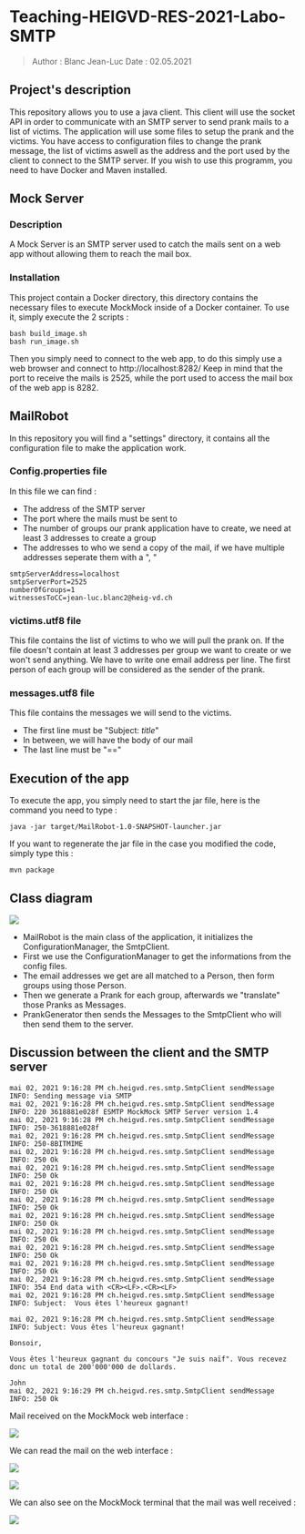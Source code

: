 # Teaching-HEIGVD-RES-2021-Labo-SMTP

>Author : Blanc Jean-Luc
>Date : 02.05.2021

## Project's description
This repository allows you to use a java client. This client will use the socket API in order to communicate with an SMTP server to send prank mails to a list of victims.
The application will use some files to setup the prank and the victims. You have access to configuration files to change the prank message, the list of victims aswell as the address and the port used by the client to connect to the SMTP server.
If you wish to use this programm, you need to have Docker and Maven installed.

## Mock Server
### Description
A Mock Server is an SMTP server used to catch the mails sent on a web app without allowing them to reach the mail box.
### Installation
This project contain a Docker directory, this directory contains the necessary files to execute MockMock inside of a Docker container.
To use it, simply execute the 2 scripts : 
```
bash build_image.sh
bash run_image.sh
```
Then you simply need to connect to the web app, to do this simply use a web browser and connect to http://localhost:8282/
Keep in mind that the port to receive the mails is 2525, while the port used to access the mail box of the web app is 8282.
## MailRobot
In this repository you will find a "settings" directory, it contains all the configuration file to make the application work.

### Config.properties file
In this file we can find : 
* The address of the SMTP server
* The port where the mails must be sent to
* The number of groups our prank application have to create, we need at least 3 addresses to create a group
* The addresses to who we send a copy of the mail, if we have multiple addresses seperate them with a ", "

```
smtpServerAddress=localhost
smtpServerPort=2525
numberOfGroups=1
witnessesToCC=jean-luc.blanc2@heig-vd.ch
```

### victims.utf8 file
This file contains the list of victims to who we will pull the prank on. If the file doesn't contain at least 3 addresses per group we want to create or we won't send anything.
We have to write one email address per line. The first person of each group will be considered as the sender of the prank.
### messages.utf8 file
This file contains the messages we will send to the victims.
* The first line must be "Subject: *title*"
* In between, we will have the body of our mail
* The last line must be "=="

## Execution of the app
To execute the app, you simply need to start the jar file, here is the command you need to type : 
```
java -jar target/MailRobot-1.0-SNAPSHOT-launcher.jar
```
If you want to regenerate the jar file in the case you modified the code, simply type this : 
```
mvn package
```

## Class diagram

![](/images/UML_Diagram.JPG)

* MailRobot is the main class of the application, it initializes the ConfigurationManager, the SmtpClient.
* First we use the ConfigurationManager to get the informations from the config files.
* The email addresses we get are all matched to a Person, then form groups using those Person.
* Then we generate a Prank for each group, afterwards we "translate" those Pranks as Messages.
* PrankGenerator then sends the Messages to the SmtpClient who will then send them to the server.



## Discussion between the client and the SMTP server



```
mai 02, 2021 9:16:28 PM ch.heigvd.res.smtp.SmtpClient sendMessage
INFO: Sending message via SMTP
mai 02, 2021 9:16:28 PM ch.heigvd.res.smtp.SmtpClient sendMessage
INFO: 220 3618881e028f ESMTP MockMock SMTP Server version 1.4
mai 02, 2021 9:16:28 PM ch.heigvd.res.smtp.SmtpClient sendMessage
INFO: 250-3618881e028f
mai 02, 2021 9:16:28 PM ch.heigvd.res.smtp.SmtpClient sendMessage
INFO: 250-8BITMIME
mai 02, 2021 9:16:28 PM ch.heigvd.res.smtp.SmtpClient sendMessage
INFO: 250 Ok
mai 02, 2021 9:16:28 PM ch.heigvd.res.smtp.SmtpClient sendMessage
INFO: 250 Ok
mai 02, 2021 9:16:28 PM ch.heigvd.res.smtp.SmtpClient sendMessage
INFO: 250 Ok
mai 02, 2021 9:16:28 PM ch.heigvd.res.smtp.SmtpClient sendMessage
INFO: 250 Ok
mai 02, 2021 9:16:28 PM ch.heigvd.res.smtp.SmtpClient sendMessage
INFO: 250 Ok
mai 02, 2021 9:16:28 PM ch.heigvd.res.smtp.SmtpClient sendMessage
INFO: 250 Ok
mai 02, 2021 9:16:28 PM ch.heigvd.res.smtp.SmtpClient sendMessage
INFO: 250 Ok
mai 02, 2021 9:16:28 PM ch.heigvd.res.smtp.SmtpClient sendMessage
INFO: 250 Ok
mai 02, 2021 9:16:28 PM ch.heigvd.res.smtp.SmtpClient sendMessage
INFO: 354 End data with <CR><LF>.<CR><LF>
mai 02, 2021 9:16:28 PM ch.heigvd.res.smtp.SmtpClient sendMessage
INFO: Subject:  Vous êtes l'heureux gagnant!

mai 02, 2021 9:16:28 PM ch.heigvd.res.smtp.SmtpClient sendMessage
INFO: Subject: Vous êtes l'heureux gagnant!

Bonsoir,

Vous êtes l'heureux gagnant du concours "Je suis naïf". Vous recevez donc un total de 200'000'000 de dollards.

John
mai 02, 2021 9:16:29 PM ch.heigvd.res.smtp.SmtpClient sendMessage
INFO: 250 Ok
```

Mail received on the MockMock web interface : 

![](/images/MailReceived.JPG)

We can read the mail on the web interface : 

![](/images/Mail1.JPG)

![](/images/Mail2.JPG)

We can also see on the MockMock terminal that the mail was well received : 

![](/images/dockerTerminal.jpg)